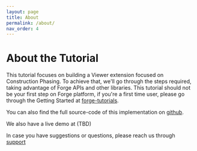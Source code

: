 ```yaml
---
layout: page
title: About
permalink: /about/
nav_order: 4
---
```


# About the Tutorial

This tutorial focuses on building a Viewer extension focused on Construction Phasing. To achieve that, we'll go through the steps required, taking advantage of Forge APIs and other libraries.
This tutorial should not be your first step on Forge platform, if you're a first time user, please go through the Getting Started at [forge-tutorials](https://forge-tutorials.autodesk.io).

You can also find the full source-code of this implementation on [github](https://github.com/JoaoMartins-Forge/construction-phasing-tutorial).

We also have a live demo at (TBD)

In case you have suggestions or questions, please reach us through [support](mailto:forge.help@autodesk.com)
